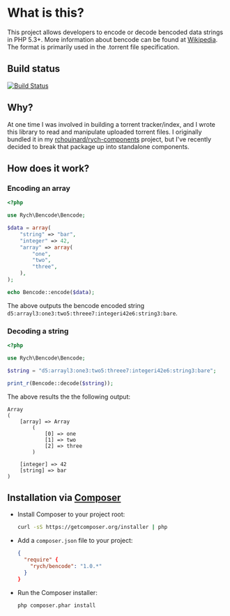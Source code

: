What is this?
=============

This project allows developers to encode or decode bencoded data strings in
PHP 5.3+. More information about bencode can be found at [Wikipedia](http://en.wikipedia.org/wiki/Bencode).
The format is primarily used in the .torrent file specification.

Build status
------------

[![Build Status](https://secure.travis-ci.org/rchouinard/bencode.png?branch=master)](http://travis-ci.org/rchouinard/bencode)

Why?
----

At one time I was involved in building a torrent tracker/index, and I wrote this
library to read and manipulate uploaded torrent files. I originally bundled it
in my [rchouinard/rych-components](https://github.com/rchouinard/rych-components)
project, but I've recently decided to break that package up into standalone
components.

How does it work?
-----------------

### Encoding an array

```php
<?php

use Rych\Bencode\Bencode;

$data = array(
    "string" => "bar",
    "integer" => 42,
    "array" => array(
        "one",
        "two",
        "three",
    ),
);

echo Bencode::encode($data);
```

The above outputs the bencode encoded string `d5:arrayl3:one3:two5:threee7:integeri42e6:string3:bare`.

### Decoding a string

```php
<?php

use Rych\Bencode\Bencode;

$string = "d5:arrayl3:one3:two5:threee7:integeri42e6:string3:bare";

print_r(Bencode::decode($string));
```

The above results the the following output:
```
Array
(
    [array] => Array
        (
            [0] => one
            [1] => two
            [2] => three
        )

    [integer] => 42
    [string] => bar
)
```

Installation via [Composer](http://getcomposer.org/)
------------

 * Install Composer to your project root:
    ```bash
    curl -sS https://getcomposer.org/installer | php
    ```

 * Add a `composer.json` file to your project:
    ```json
    {
      "require" {
        "rych/bencode": "1.0.*"
      }
    }
    ```

 * Run the Composer installer:
    ```bash
    php composer.phar install
    ```

